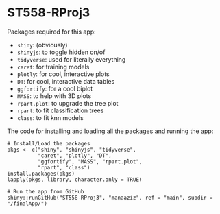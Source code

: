 # ST558-RProj3

Packages required for this app:
  * `shiny`: (obviously)
  * `shinyjs`: to toggle hidden on/of
  * `tidyverse`: used for literally everything
  * `caret`: for training models
  * `plotly`: for cool, interactive plots
  * `DT`: for cool, interactive data tables
  * `ggfortify`: for a cool biplot
  * `MASS`: to help with 3D plots
  * `rpart.plot`: to upgrade the tree plot
  * `rpart`: to fit classification trees
  * `class`: to fit knn models
  
The code for installing and loading all the packages and running the app:
```
# Install/Load the packages
pkgs <- c("shiny", "shinyjs", "tidyverse", 
          "caret", "plotly", "DT", 
          "ggfortify", "MASS", "rpart.plot", 
          "rpart", "class")
install.packages(pkgs)
lapply(pkgs, library, character.only = TRUE)

# Run the app from GitHub
shiny::runGitHub("ST558-RProj3", "manaaziz", ref = "main", subdir = "/finalApp/")
```